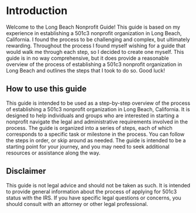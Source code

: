 # Introduction

Welcome to the Long Beach Nonprofit Guide! This guide is based on my experience in establishing a 501c3 nonprofit organization in Long Beach, California. I found the process to be challenging and complex, but ultimately rewarding. Throughout the process I found myself wishing for a guide that would walk me through each step, so I decided to create one myself. This guide is in no way comprehensive, but it does provide a reasonable overview of the process of establishing a 501c3 nonprofit organization in Long Beach and outlines the steps that I took to do so. Good luck!

## How to use this guide

This guide is intended to be used as a step-by-step overview of the process of establishing a 501c3 nonprofit organization in Long Beach, California. It is designed to help individuals and groups who are interested in starting a nonprofit navigate the legal and administrative requirements involved in the process. The guide is organized into a series of steps, each of which corresponds to a specific task or milestone in the process. You can follow the steps in order, or skip around as needed. The guide is intended to be a starting point for your journey, and you may need to seek additional resources or assistance along the way.

## Disclaimer

This guide is not legal advice and should not be taken as such. It is intended to provide general information about the process of applying for 501c3 status with the IRS. If you have specific legal questions or concerns, you should consult with an attorney or other legal professional.
